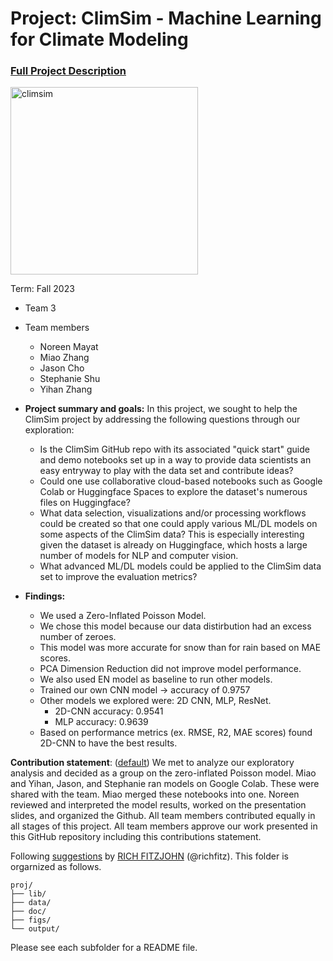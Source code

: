 # Project: ClimSim - Machine Learning for Climate Modeling


### [Full Project Description](doc/project3_desc.md)

<img src="https://leap-stc.github.io/ClimSim/_images/fig_1.png" alt="climsim" width="300"/>

Term: Fall 2023

+ Team 3
+ Team members
	+ Noreen Mayat
 	+ Miao Zhang
	+ Jason Cho
	+ Stephanie Shu
	+ Yihan Zhang 

+ **Project summary and goals:** In this project, we sought to help the ClimSim project by addressing the following questions through our exploration:
	+ Is the ClimSim GitHub repo with its associated "quick start" guide and demo notebooks set up in a way to provide data scientists an easy entryway to play with the data set and contribute ideas?
	+ Could one use collaborative cloud-based notebooks such as Google Colab or Huggingface Spaces to explore the dataset's numerous files on Huggingface?
	+ What data selection, visualizations and/or processing workflows could be created so that one could apply various ML/DL models on some aspects of the ClimSim data? This is especially interesting given the dataset is already on Huggingface, which hosts a large number of models for NLP and computer vision.
	+ What advanced ML/DL models could be applied to the ClimSim data set to improve the evaluation metrics?

+ **Findings:**
	+ We used a Zero-Inflated Poisson Model.
 	+ We chose this model because our data distirbution had an excess number of zeroes.
  	+ This model was more accurate for snow than for rain based on MAE scores.
  	+ PCA Dimension Reduction did not improve model performance.
  	+ We also used EN model as baseline to run other models.
  	+ Trained our own CNN model → accuracy of 0.9757
  	+ Other models we explored were: 2D CNN, MLP, ResNet.
  		+ 2D-CNN accuracy: 0.9541
  		+ MLP accuracy: 0.9639
  	+ Based on performance metrics (ex. RMSE, R2, MAE scores) found 2D-CNN to have the best results. 

**Contribution statement**: ([default](doc/a_note_on_contributions.md)) We met to analyze our exploratory analysis and decided as a group on the zero-inflated Poisson model. Miao and Yihan, Jason, and Stephanie ran models on Google Colab. These were shared with the team. Miao merged these notebooks into one. Noreen reviewed and interpreted the model results, worked on the presentation slides, and organized the Github. All team members contributed equally in all stages of this project. All team members approve our work presented in this GitHub repository including this contributions statement.

Following [suggestions](http://nicercode.github.io/blog/2013-04-05-projects/) by [RICH FITZJOHN](http://nicercode.github.io/about/#Team) (@richfitz). This folder is orgarnized as follows.

```
proj/
├── lib/
├── data/
├── doc/
├── figs/
└── output/
```

Please see each subfolder for a README file.
